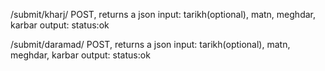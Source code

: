  /submit/kharj/
 POST, returns a json
 input: tarikh(optional), matn, meghdar, karbar
 output: status:ok

/submit/daramad/
POST, returns a json
input: tarikh(optional), matn, meghdar, karbar
output: status:ok
